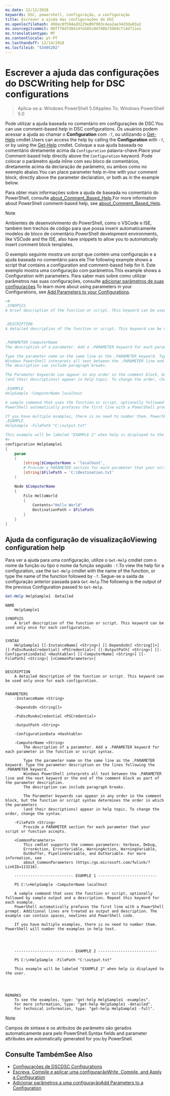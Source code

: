 ```yaml
---
ms.date: 12/12/2018
keywords: DSC, powershell, configuração, a configuração
title: Escrever a ajuda das configurações do DSC
ms.openlocfilehash: 498ec0f594ed3229e097903c4ea2ae34d3da03a2
ms.sourcegitcommit: 00ff76d7d9414fe585c04740b739b9cf14d711e1
ms.translationtype: MT
ms.contentlocale: pt-PT
ms.lasthandoff: 12/14/2018
ms.locfileid: "53405202"
---
```

# <a name="writing-help-for-dsc-configurations"></a><span data-ttu-id="2e347-103">Escrever a ajuda das configurações do DSC</span><span class="sxs-lookup"><span data-stu-id="2e347-103">Writing help for DSC configurations</span></span>

><span data-ttu-id="2e347-104">Aplica-se a: Windows PowerShell 5.0</span><span class="sxs-lookup"><span data-stu-id="2e347-104">Applies To: Windows PowerShell 5.0</span></span>

<span data-ttu-id="2e347-105">Pode utilizar a ajuda baseada no comentário em configurações de DSC.</span><span class="sxs-lookup"><span data-stu-id="2e347-105">You can use comment-based help in DSC configurations.</span></span> <span data-ttu-id="2e347-106">Os usuários podem acessar a ajuda ao chamar o **Configuration** com `-?`, ou utilizando o [Get-Help](/powershell/module/Microsoft.PowerShell.Core/Get-Help) cmdlet.</span><span class="sxs-lookup"><span data-stu-id="2e347-106">Users can access the help by calling the **Configuration** with `-?`, or by using the [Get-Help](/powershell/module/Microsoft.PowerShell.Core/Get-Help) cmdlet.</span></span> <span data-ttu-id="2e347-107">Coloque a sua ajuda baseada no comentário diretamente acima da `Configuration` palavra-chave.</span><span class="sxs-lookup"><span data-stu-id="2e347-107">Place your Comment-based help directly above the `Configuration` keyword.</span></span>
<span data-ttu-id="2e347-108">Pode colocar o parâmetro ajuda inline com seu bloco de comentários, diretamente acima da declaração de parâmetro, ou ambos como no exemplo abaixo.</span><span class="sxs-lookup"><span data-stu-id="2e347-108">You can place parameter help in-line with your comment block, directly above the parameter declaration, or both as in the example below.</span></span>

<span data-ttu-id="2e347-109">Para obter mais informações sobre a ajuda de baseada no comentário do PowerShell, consulte [about_Comment_Based_Help](/powershell/module/microsoft.powershell.core/about/about_comment_based_help).</span><span class="sxs-lookup"><span data-stu-id="2e347-109">For more information about PowerShell comment-based help, see [about_Comment_Based_Help](/powershell/module/microsoft.powershell.core/about/about_comment_based_help).</span></span>

> [!NOTE]
> <span data-ttu-id="2e347-110">Ambientes de desenvolvimento do PowerShell, como o VSCode e ISE, também tem trechos de código para que possa inserir automaticamente modelos de bloco de comentário.</span><span class="sxs-lookup"><span data-stu-id="2e347-110">PowerShell development environments, like VSCode and the ISE, also have snippets to allow you to automatically insert comment block templates.</span></span>

<span data-ttu-id="2e347-111">O exemplo seguinte mostra um script que contém uma configuração e a ajuda baseada no comentário para ele.</span><span class="sxs-lookup"><span data-stu-id="2e347-111">The following example shows a script that contains a configuration and comment-based help for it.</span></span> <span data-ttu-id="2e347-112">Este exemplo mostra uma configuração com parâmetros.</span><span class="sxs-lookup"><span data-stu-id="2e347-112">This example shows a Configuration with parameters.</span></span> <span data-ttu-id="2e347-113">Para saber mais sobre como utilizar parâmetros nas suas configurações, consulte [adicionar parâmetros de suas configurações](add-parameters-to-a-configuration.md).</span><span class="sxs-lookup"><span data-stu-id="2e347-113">To learn more about using parameters in your Configurations, see [Add Parameters to your Configurations](add-parameters-to-a-configuration.md).</span></span>

```powershell
<#
.SYNOPSIS
A brief description of the function or script. This keyword can be used only once for each configuration.


.DESCRIPTION
A detailed description of the function or script. This keyword can be used only once for each configuration.


.PARAMETER ComputerName
The description of a parameter. Add a .PARAMETER keyword for each parameter in the function or script syntax.

Type the parameter name on the same line as the .PARAMETER keyword. Type the parameter description on the lines following the .PARAMETER keyword.
Windows PowerShell interprets all text between the .PARAMETER line and the next keyword or the end of the comment block as part of the parameter description.
The description can include paragraph breaks.

The Parameter keywords can appear in any order in the comment block, but the function or script syntax determines the order in which the parameters
(and their descriptions) appear in help topic. To change the order, change the syntax.

.EXAMPLE
HelpSample -ComputerName localhost

A sample command that uses the function or script, optionally followed by sample output and a description. Repeat this keyword for each example.
PowerShell automatically prefaces the first line with a PowerShell prompt. Additional lines are treated as output and description. The example can contain spaces, newlines and PowerShell code.

If you have multiple examples, there is no need to number them. PowerShell will number the examples in help text.
.EXAMPLE
HelpSample -FilePath "C:\output.txt"

This example will be labeled "EXAMPLE 2" when help is displayed to the user.
#>
configuration HelpSample1
{
    param
    (
        [string]$ComputerName = 'localhost',
        # Provide a PARAMETER section for each parameter that your script or function accepts.
        [string]$FilePath = 'C:\Destination.txt'
    )

    Node $ComputerName
    {
        File HelloWorld
        {
            Contents="Hello World"
            DestinationPath = $FilePath
        }
    }
}
```

## <a name="viewing-configuration-help"></a><span data-ttu-id="2e347-114">Ajuda da configuração de visualização</span><span class="sxs-lookup"><span data-stu-id="2e347-114">Viewing configuration help</span></span>

<span data-ttu-id="2e347-115">Para ver a ajuda para uma configuração, utilize o `Get-Help` cmdlet com o nome da função ou tipo o nome da função seguido `-?`.</span><span class="sxs-lookup"><span data-stu-id="2e347-115">To view the help for a configuration, use the `Get-Help` cmdlet with the name of the function, or type the name of the function followed by `-?`.</span></span> <span data-ttu-id="2e347-116">Segue-se a saída da configuração anterior passada para `Get-Help`.</span><span class="sxs-lookup"><span data-stu-id="2e347-116">The following is the output of the previous Configuration passed to `Get-Help`.</span></span>

```powershell
Get-Help HelpSample1 -Detailed
```

```output
NAME
    HelpSample1

SYNOPSIS
    A brief description of the function or script. This keyword can be used only once for each configuration.


SYNTAX
    HelpSample1 [[-InstanceName] <String>] [[-DependsOn] <String[]>] [[-PsDscRunAsCredential] <PSCredential>] [[-OutputPath] <String>] [[-ConfigurationData] <Hashtable>] [[-ComputerName] <String>] [[-FilePath] <String>] [<CommonParameters>]


DESCRIPTION
    A detailed description of the function or script. This keyword can be used only once for each configuration.


PARAMETERS
    -InstanceName <String>

    -DependsOn <String[]>

    -PsDscRunAsCredential <PSCredential>

    -OutputPath <String>

    -ConfigurationData <Hashtable>

    -ComputerName <String>
        The description of a parameter. Add a .PARAMETER keyword for each parameter in the function or script syntax.

        Type the parameter name on the same line as the .PARAMETER keyword. Type the parameter description on the lines following the .PARAMETER keyword.
        Windows PowerShell interprets all text between the .PARAMETER line and the next keyword or the end of the comment block as part of the parameter description.
        The description can include paragraph breaks.

        The Parameter keywords can appear in any order in the comment block, but the function or script syntax determines the order in which the parameters
        (and their descriptions) appear in help topic. To change the order, change the syntax.

    -FilePath <String>
        Provide a PARAMETER section for each parameter that your script or function accepts.

    <CommonParameters>
        This cmdlet supports the common parameters: Verbose, Debug,
        ErrorAction, ErrorVariable, WarningAction, WarningVariable,
        OutBuffer, PipelineVariable, and OutVariable. For more information, see
        about_CommonParameters (https:/go.microsoft.com/fwlink/?LinkID=113216).

    -------------------------- EXAMPLE 1 --------------------------

    PS C:\>HelpSample -ComputerName localhost

    A sample command that uses the function or script, optionally followed by sample output and a description. Repeat this keyword for each example.
    PowerShell automatically prefaces the first line with a PowerShell prompt. Additional lines are treated as output and description. The example can contain spaces, newlines and PowerShell code.

    If you have multiple examples, there is no need to number them. PowerShell will number the examples in help text.




    -------------------------- EXAMPLE 2 --------------------------

    PS C:\>HelpSample -FilePath "C:\output.txt"

    This example will be labeled "EXAMPLE 2" when help is displayed to the user.




REMARKS
    To see the examples, type: "get-help HelpSample1 -examples".
    For more information, type: "get-help HelpSample1 -detailed".
    For technical information, type: "get-help HelpSample1 -full".
```

> [!NOTE]
> <span data-ttu-id="2e347-117">Campos de sintaxe e os atributos de parâmetro são gerados automaticamente para pelo PowerShell.</span><span class="sxs-lookup"><span data-stu-id="2e347-117">Syntax fields and parameter attributes are automatically generated for you by PowerShell.</span></span>

## <a name="see-also"></a><span data-ttu-id="2e347-118">Consulte Também</span><span class="sxs-lookup"><span data-stu-id="2e347-118">See Also</span></span>

- [<span data-ttu-id="2e347-119">Configurações de DSC</span><span class="sxs-lookup"><span data-stu-id="2e347-119">DSC Configurations</span></span>](configurations.md)
- [<span data-ttu-id="2e347-120">Escreva, Compile e aplicar uma configuração</span><span class="sxs-lookup"><span data-stu-id="2e347-120">Write, Compile, and Apply a Configuration</span></span>](write-compile-apply-configuration.md)
- [<span data-ttu-id="2e347-121">Adicionar parâmetros a uma configuração</span><span class="sxs-lookup"><span data-stu-id="2e347-121">Add Parameters to a Configuration</span></span>](add-parameters-to-a-configuration.md)
